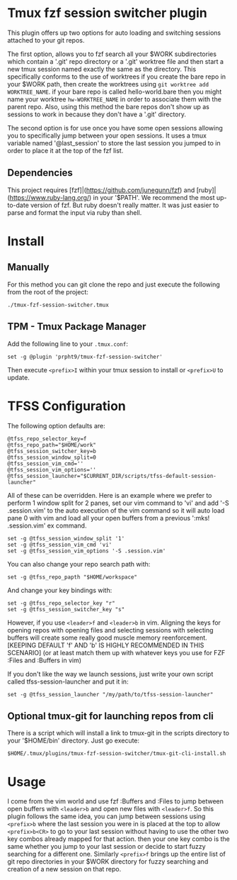 # Tmux fzf session switcher plugin

This plugin offers up two options for auto loading and switching sessions attached to your git repos.

The first option, allows you to fzf search all your $WORK subdirectories which contain a '.git' repo directory or a '.git' worktree file and then start a new tmux session named exactly the same as the directory.  This specifically conforms to the use of worktrees if you create the bare repo in your $WORK path, then create the worktrees using `git worktree add WORKTREE_NAME`.  if your bare repo is called hello-world.bare then you might name your worktree `hw-WORKTREE_NAME` in order to associate them with the parent repo.  Also, using this method the bare repos don't show up as sessions to work in because they don't have a '.git' directory. 

The second option is for use once you have some open sessions allowing you to specifically jump between your open sessions. It uses a tmux variable named '@last_session' to store the last session you jumped to in order to place it at the top of the fzf list.

## Dependencies

This project requires [fzf]|(https://github.com/junegunn/fzf) and [ruby]|(https://www.ruby-lang.org/) in your '$PATH'.  We recommend the most up-to-date version of fzf.  But ruby doesn't really matter.  It was just easier to parse and format the input via ruby than shell.

# Install

## Manually

For this method you can git clone the repo and just execute the following from the root of the project:

``
./tmux-fzf-session-switcher.tmux
``

## TPM - Tmux Package Manager

Add the following line to your `.tmux.conf`:

```
set -g @plugin 'prpht9/tmux-fzf-session-switcher'
```

Then execute `<prefix>I` within your tmux session to install or ``<prefix>U`` to update.

# TFSS Configuration

The following option defaults are:

```
@tfss_repo_selector_key=f
@tfss_repo_path="$HOME/work"
@tfss_session_switcher_key=b
@tfss_session_window_split=0
@tfss_session_vim_cmd=''
@tfss_session_vim_options=''
@tfss_session_launcher="$CURRENT_DIR/scripts/tfss-default-session-launcher"
```

All of these can be overridden.  Here is an example where we prefer to perform 1 window split for 2 panes, set our vim command to 'vi' and add '-S .session.vim' to the auto execution of the vim command so it will auto load pane 0 with vim and load all your open buffers from a previous ':mks! .session.vim' ex command.

```
set -g @tfss_session_window_split '1'
set -g @tfss_session_vim_cmd 'vi'
set -g @tfss_session_vim_options '-S .session.vim'
```

You can also change your repo search path with:

```
set -g @tfss_repo_papth "$HOME/workspace"
```

And change your key bindings with:

```
set -g @tfss_repo_selector_key "r"
set -g @tfss_session_switcher_key "s"
```

However, if you use ``<leader>f`` and ``<leader>b`` in vim.  Aligning the keys for opening repos with opening files and selecting sessions with selecting buffers will create some really good muscle memory reenforcement. [KEEPING DEFAULT 'f' AND 'b' IS HIGHLY RECOMMENDED IN THIS SCENARIO]  (or at least match them up with whatever keys you use for FZF :Files and :Buffers in vim)

If you don't like the way we launch sessions, just write your own script called tfss-session-launcher and put it in:

```
set -g @tfss_session_launcher "/my/path/to/tfss-session-launcher"
```

## Optional tmux-git for launching repos from cli

There is a script which will install a link to tmux-git in the scripts directory to your '$HOME/bin' directory.  Just go execute:

``
$HOME/.tmux/plugins/tmux-fzf-session-switcher/tmux-git-cli-install.sh
``

# Usage

I come from the vim world and use fzf :Buffers and :Files to jump between open buffers with `<leader>b` and open new files with `<leader>f`.  So this plugin follows the same idea, you can jump between sessions using `<prefix>b` where the last session you were in is placed at the top to allow `<prefix>b<CR>` to go to your last session without having to use the other two key combos already mapped for that action.  then your one key combo is the same whether you jump to your last session or decide to start fuzzy searching for a different one.  Similarly `<prefix>f` brings up the entire list of git repo directories in your $WORK directory for fuzzy searching and creation of a new session on that repo.

